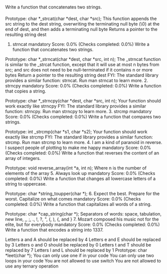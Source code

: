 Write a function that concatenates two strings.

Prototype: char *_strcat(char *dest, char *src);
This function appends the src string to the dest string, overwriting the terminating null byte (\0) at the end of dest, and then adds a terminating null byte
Returns a pointer to the resulting string dest
1. strncat
mandatory
Score: 0.0% (Checks completed: 0.0%)
Write a function that concatenates two strings.

Prototype: char *_strncat(char *dest, char *src, int n);
The _strncat function is similar to the _strcat function, except that
it will use at most n bytes from src; and
src does not need to be null-terminated if it contains n or more bytes
Return a pointer to the resulting string dest
FYI: The standard library provides a similar function: strncat. Run man strncat to learn more.
2. strncpy
mandatory
Score: 0.0% (Checks completed: 0.0%)
Write a function that copies a string.

Prototype: char *_strncpy(char *dest, char *src, int n);
Your function should work exactly like strncpy
FYI: The standard library provides a similar function: strncpy. Run man strncpy to learn more.
3. strcmp
mandatory
Score: 0.0% (Checks completed: 0.0%)
Write a function that compares two strings.

Prototype: int _strcmp(char *s1, char *s2);
Your function should work exactly like strcmp
FYI: The standard library provides a similar function: strcmp. Run man strcmp to learn more.
4. I am a kind of paranoid in reverse. I suspect people of plotting to make me happy
mandatory
Score: 0.0% (Checks completed: 0.0%)
Write a function that reverses the content of an array of integers.

Prototype: void reverse_array(int *a, int n);
Where n is the number of elements of the array
5. Always look up
mandatory
Score: 0.0% (Checks completed: 0.0%)
Write a function that changes all lowercase letters of a string to uppercase.

Prototype: char *string_toupper(char *);
6. Expect the best. Prepare for the worst. Capitalize on what comes
mandatory
Score: 0.0% (Checks completed: 0.0%)
Write a function that capitalizes all words of a string.

Prototype: char *cap_string(char *);
Separators of words: space, tabulation, new line, ,, ;, ., !, ?, ", (, ), {, and }
7. Mozart composed his music not for the elite, but for everybody
mandatory
Score: 0.0% (Checks completed: 0.0%)
Write a function that encodes a string into 1337.

Letters a and A should be replaced by 4
Letters e and E should be replaced by 3
Letters o and O should be replaced by 0
Letters t and T should be replaced by 7
Letters l and L should be replaced by 1
Prototype: char *leet(char *);
You can only use one if in your code
You can only use two loops in your code
You are not allowed to use switch
You are not allowed to use any ternary operation

